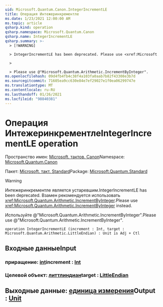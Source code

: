 ```yaml
---
uid: Microsoft.Quantum.Canon.IntegerIncrementLE
title: Операция Интежеринкрементле
ms.date: 1/23/2021 12:00:00 AM
ms.topic: article
qsharp.kind: operation
qsharp.namespace: Microsoft.Quantum.Canon
qsharp.name: IntegerIncrementLE
qsharp.summary: >-
  > [!WARNING]

  > IntegerIncrementLE has been deprecated. Please use <xref:Microsoft.Quantum.Arithmetic.IncrementByInteger> instead.

  >

  > Please use @"Microsoft.Quantum.Arithmetic.IncrementByInteger".
ms.openlocfilehash: 09d4fb4fb4c38f4a103fa0aab7b82f43308e3b7d
ms.sourcegitcommit: 71605ea9cc630e84e7ef29027e1f0ea06299747e
ms.translationtype: MT
ms.contentlocale: ru-RU
ms.lasthandoff: 01/26/2021
ms.locfileid: "98840381"
---
```

# <a name="integerincrementle-operation"></a><span data-ttu-id="65ae4-102">Операция Интежеринкрементле</span><span class="sxs-lookup"><span data-stu-id="65ae4-102">IntegerIncrementLE operation</span></span>

<span data-ttu-id="65ae4-103">Пространство имен: [Microsoft. тактов. Canon](xref:Microsoft.Quantum.Canon)</span><span class="sxs-lookup"><span data-stu-id="65ae4-103">Namespace: [Microsoft.Quantum.Canon](xref:Microsoft.Quantum.Canon)</span></span>

<span data-ttu-id="65ae4-104">Пакет: [Microsoft. такт. Standard](https://nuget.org/packages/Microsoft.Quantum.Standard)</span><span class="sxs-lookup"><span data-stu-id="65ae4-104">Package: [Microsoft.Quantum.Standard](https://nuget.org/packages/Microsoft.Quantum.Standard)</span></span>


> [!WARNING]
> <span data-ttu-id="65ae4-105">Интежеринкрементле является устаревшим.</span><span class="sxs-lookup"><span data-stu-id="65ae4-105">IntegerIncrementLE has been deprecated.</span></span> <span data-ttu-id="65ae4-106">Взамен рекомендуется использовать <xref:Microsoft.Quantum.Arithmetic.IncrementByInteger>.</span><span class="sxs-lookup"><span data-stu-id="65ae4-106">Please use <xref:Microsoft.Quantum.Arithmetic.IncrementByInteger> instead.</span></span>
>
> <span data-ttu-id="65ae4-107">Используйте @"Microsoft.Quantum.Arithmetic.IncrementByInteger".</span><span class="sxs-lookup"><span data-stu-id="65ae4-107">Please use @"Microsoft.Quantum.Arithmetic.IncrementByInteger".</span></span>



```qsharp
operation IntegerIncrementLE (increment : Int, target : Microsoft.Quantum.Arithmetic.LittleEndian) : Unit is Adj + Ctl
```


## <a name="input"></a><span data-ttu-id="65ae4-108">Входные данные</span><span class="sxs-lookup"><span data-stu-id="65ae4-108">Input</span></span>

### <a name="increment--int"></a><span data-ttu-id="65ae4-109">приращение: [int](xref:microsoft.quantum.lang-ref.int)</span><span class="sxs-lookup"><span data-stu-id="65ae4-109">increment : [Int](xref:microsoft.quantum.lang-ref.int)</span></span>




### <a name="target--littleendian"></a><span data-ttu-id="65ae4-110">Целевой объект: [литтлиндиан](xref:Microsoft.Quantum.Arithmetic.LittleEndian)</span><span class="sxs-lookup"><span data-stu-id="65ae4-110">target : [LittleEndian](xref:Microsoft.Quantum.Arithmetic.LittleEndian)</span></span>





## <a name="output--unit"></a><span data-ttu-id="65ae4-111">Выходные данные: [единица измерения](xref:microsoft.quantum.lang-ref.unit)</span><span class="sxs-lookup"><span data-stu-id="65ae4-111">Output : [Unit](xref:microsoft.quantum.lang-ref.unit)</span></span>

